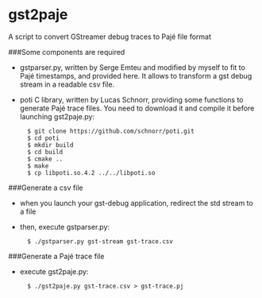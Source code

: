 gst2paje
========

A script to convert GStreamer debug traces to Pajé file format

###Some components are required

- gstparser.py, written by Serge Emteu and modified by myself to fit to Pajé timestamps, and provided here.
  It allows to transform a gst debug stream in a readable csv file.

- poti C library, written by Lucas Schnorr, providing some functions to generate Pajé trace files.
  You need to download it and compile it before launching gst2paje.py:

        $ git clone https://github.com/schnorr/poti.git
        $ cd poti       
        $ mkdir build       
        $ cd build       
        $ cmake ..       
        $ make       
        $ cp libpoti.so.4.2 ../../libpoti.so

###Generate a csv file

- when you launch your gst-debug application, redirect the std stream to a file
- then, execute gstparser.py:

        $ ./gstparser.py gst-stream gst-trace.csv
        
###Generate a Pajé trace file
        
- execute gst2paje.py:

        $ ./gst2paje.py gst-trace.csv > gst-trace.pj

